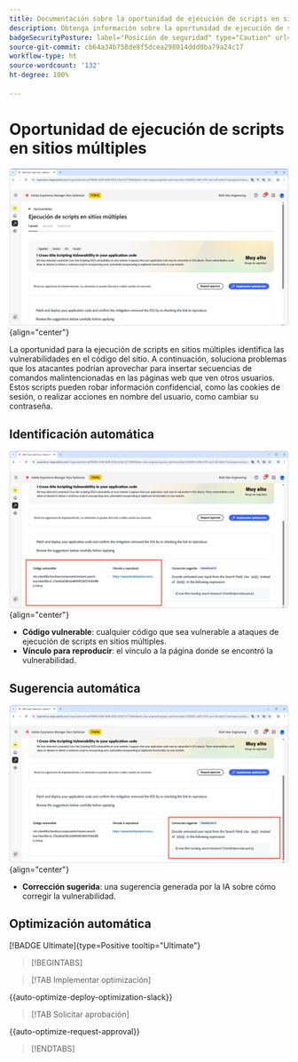 ```yaml
---
title: Documentación sobre la oportunidad de ejecución de scripts en sitios múltiples
description: Obtenga información sobre la oportunidad de ejecución de scripts en sitios múltiples e identifique y corrija las vulnerabilidades de seguridad del sitio.
badgeSecurityPosture: label="Posición de seguridad" type="Caution" url="../../opportunity-types/security-posture.md" tooltip="Posición de seguridad"
source-git-commit: cb64a34b758de8f5dcea298014ddd0ba79a24c17
workflow-type: ht
source-wordcount: '132'
ht-degree: 100%

---
```



# Oportunidad de ejecución de scripts en sitios múltiples

![Oportunidad de sitios múltiples](./assets/cross-site-scripting/hero.png){align="center"}

La oportunidad para la ejecución de scripts en sitios múltiples identifica las vulnerabilidades en el código del sitio. A continuación, soluciona problemas que los atacantes podrían aprovechar para insertar secuencias de comandos malintencionadas en las páginas web que ven otros usuarios. Estos scripts pueden robar información confidencial, como las cookies de sesión, o realizar acciones en nombre del usuario, como cambiar su contraseña.

## Identificación automática

![Identificación automática de la oportunidad en sitios múltiples](./assets/cross-site-scripting/auto-identify.png){align="center"}

* **Código vulnerable**: cualquier código que sea vulnerable a ataques de ejecución de scripts en sitios múltiples.
* **Vínculo para reproducir**: el vínculo a la página donde se encontró la vulnerabilidad.

## Sugerencia automática

![Sugerencia automática de oportunidad en sitios múltiples](./assets/cross-site-scripting/auto-suggest.png){align="center"}

* **Corrección sugerida**: una sugerencia generada por la IA sobre cómo corregir la vulnerabilidad.

## Optimización automática

[!BADGE Ultimate]{type=Positive tooltip="Ultimate"}

>[!BEGINTABS]

>[!TAB Implementar optimización]

{{auto-optimize-deploy-optimization-slack}}

>[!TAB Solicitar aprobación]

{{auto-optimize-request-approval}}

>[!ENDTABS]
